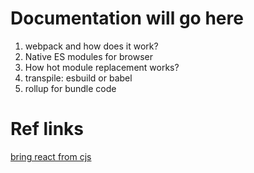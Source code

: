 # Documentation will go here
1. webpack and how does it work?
2. Native ES modules for browser
3. How hot module replacement works?
4. transpile: esbuild or babel
5. rollup for bundle code

# Ref links
[bring react from cjs](https://unpkg.com/react@18.3.0-canary-ee68446ff-20231115/umd/react.development.js)